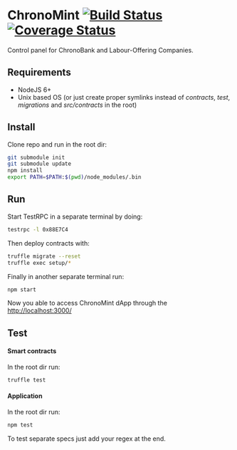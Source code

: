 # ChronoMint [![Build Status](https://travis-ci.org/ChronoBank/ChronoMint.svg?branch=master)](https://travis-ci.org/ChronoBank/ChronoMint) [![Coverage Status](https://coveralls.io/repos/github/ChronoBank/ChronoMint/badge.svg?branch=votes)](https://coveralls.io/github/ChronoBank/ChronoMint)
Control panel for ChronoBank and Labour-Offering Companies.

## Requirements
* NodeJS 6+
* Unix based OS (or just create proper symlinks instead of *contracts*, *test*, *migrations* and *src/contracts* in the root)

## Install
Clone repo and run in the root dir:
```bash
git submodule init
git submodule update
npm install
export PATH=$PATH:$(pwd)/node_modules/.bin
```

## Run
Start TestRPC in a separate terminal by doing:
```bash
testrpc -l 0x88E7C4
```

Then deploy contracts with:
```bash
truffle migrate --reset
truffle exec setup/*
```

Finally in another separate terminal run:
```bash
npm start
```

Now you able to access ChronoMint dApp through the [http://localhost:3000/](http://localhost:3000/)

## Test
#### Smart contracts
In the root dir run:
```bash
truffle test
```

#### Application
In the root dir run:
```bash
npm test
```
To test separate specs just add your regex at the end.